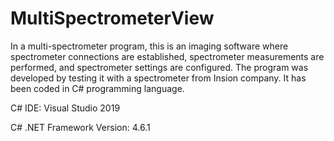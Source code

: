 # MultiSpectrometerView
In a multi-spectrometer program, this is an imaging software where spectrometer connections are established, spectrometer measurements are performed, and spectrometer settings are configured. 
The program was developed by testing it with a spectrometer from Insion company. It has been coded in C# programming language.

C# IDE: Visual Studio 2019

C# .NET Framework Version: 4.6.1
